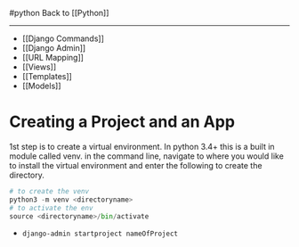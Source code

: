 #python
Back to [[Python]]
***
- [[Django Commands]]
- [[Django Admin]]
- [[URL Mapping]]
-  [[Views]]
- [[Templates]]
- [[Models]]

# Creating a Project and an App
1st step is to create a virtual environment. In python 3.4+ this is a built in module called venv. in the command line, navigate to where you would like to install the virtual environment and enter the following to create the directory.
```python
# to create the venv
python3 -m venv <directoryname>
# to activate the env
source <directoryname>/bin/activate
```

- ``django-admin startproject nameOfProject`` 
